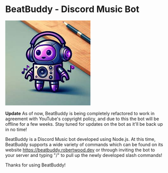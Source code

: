 # BeatBuddy - Discord Music Bot
   
   ![alt text](https://github.com/robertwood68/BeatBuddy_Music_Bot/blob/master/images/BB.jpg?raw=true)
   
**Update** As of now, BeatBuddy is being completely refactored to work in agreement with YouTube's copyright policy, and due to this the bot will be offline for a few weeks.  Stay tuned for updates on the bot as it'll be back up in no time!

BeatBuddy is a Discord Music bot developed using Node.js.  At this time, BeatBuddy supports a wide variety of commands which can be found on its website https://beatbuddy.robertwood.dev or through inviting the bot to your server and typing "/" to pull up the newly developed slash commands!

Thanks for using BeatBuddy!

